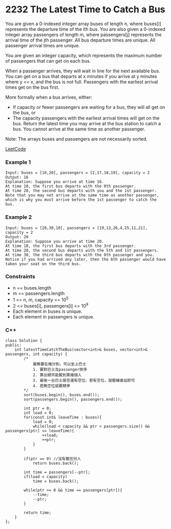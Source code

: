 # 2232 The Latest Time to Catch a Bus

You are given a 0-indexed integer array buses of length n, where buses[i] represents the departure time of the ith bus. You are also given a 0-indexed integer array passengers of length m, where passengers[j] represents the arrival time of the jth passenger. All bus departure times are unique. All passenger arrival times are unique.

You are given an integer capacity, which represents the maximum number of passengers that can get on each bus.

When a passenger arrives, they will wait in line for the next available bus. You can get on a bus that departs at x minutes if you arrive at y minutes where y <= x, and the bus is not full. Passengers with the earliest arrival times get on the bus first.

More formally when a bus arrives, either:

* If capacity or fewer passengers are waiting for a bus, they will all get on the bus, or
* The capacity passengers with the earliest arrival times will get on the bus.
Return the latest time you may arrive at the bus station to catch a bus. You cannot arrive at the same time as another passenger.

Note: The arrays buses and passengers are not necessarily sorted.


[LeetCode](https://leetcode.cn/problems/the-latest-time-to-catch-a-bus/)


### Example 1

```
Input: buses = [10,20], passengers = [2,17,18,19], capacity = 2
Output: 16
Explanation: Suppose you arrive at time 16.
At time 10, the first bus departs with the 0th passenger. 
At time 20, the second bus departs with you and the 1st passenger.
Note that you may not arrive at the same time as another passenger, which is why you must arrive before the 1st passenger to catch the bus.
```

### Example 2

```
Input: buses = [20,30,10], passengers = [19,13,26,4,25,11,21], capacity = 2
Output: 20
Explanation: Suppose you arrive at time 20.
At time 10, the first bus departs with the 3rd passenger. 
At time 20, the second bus departs with the 5th and 1st passengers.
At time 30, the third bus departs with the 0th passenger and you.
Notice if you had arrived any later, then the 6th passenger would have taken your seat on the third bus.
```


### Constraints

* n == buses.length
* m == passengers.length
* 1 <= n, m, capacity <= 10<sup>5</sup>
* 2 <= buses[i], passengers[i] <= 10<sup>9</sup>
* Each element in buses is unique.
* Each element in passengers is unique.



### C++ 

```
class Solution {
public:
    int latestTimeCatchTheBus(vector<int>& buses, vector<int>& passengers, int capacity) {
        /*
            最晚要在幾分到，可以坐上巴士
            1. 要對巴士及passenger排序
            2. 算出總共能載到第幾個人
            3. 最後一台巴士是否還有空位，若有空位，就壓線進站即可
            4. 若無空位就要競爭
        */
        sort(buses.begin(), buses.end());
        sort(passengers.begin(), passengers.end());        

        int ptr = 0;
        int load = 0;
        for(const int& leaveTime : buses){
            load = 0;
            while(load < capacity && ptr < passengers.size() && passengers[ptr] <= leaveTime){
                ++load;
                ++ptr;
            }
        }        

        if(ptr == 0) //沒有載任何人
            return buses.back();
            
        int time = passengers[--ptr];
        if(load < capacity)
            time = buses.back();
        
        while(ptr >= 0 && time == passengers[ptr]){
            --time;
            --ptr;
        }

        return time;
    }
};
```